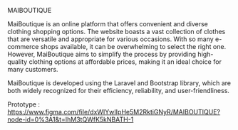MAIBOUTIQUE

MaiBoutique is an online platform that offers convenient and diverse clothing shopping options. The website boasts a vast collection of clothes that are versatile and appropriate for various occasions. With so many e-commerce shops available, it can be overwhelming to select the right one. However, MaiBoutique aims to simplify the process by providing high-quality clothing options at affordable prices, making it an ideal choice for many customers.

MaiBoutique is developed using the Laravel and Bootstrap library, which are both widely recognized for their efficiency, reliability, and user-friendliness.

Prototype : https://www.figma.com/file/dxWIYwIIpHe5M2RktiGNyR/MAIBOUTIQUE?node-id=0%3A1&t=IhM3tQWfK5kNBATH-1
